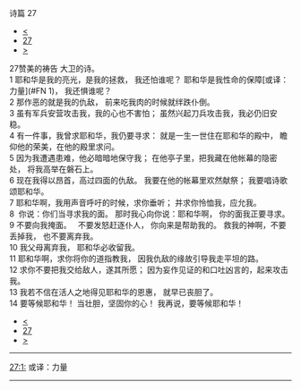 ﻿





 诗篇 27




* [<](bible/PSA026.md)
* [27](bible/PSA.md)
* [>](bible/PSA028.md)



 
27赞美的祷告 大卫的诗。  
1 耶和华是我的亮光，是我的拯救， 我还怕谁呢？ 耶和华是我性命的保障[或译：力量](#FN
1)， 我还惧谁呢？     
2 那作恶的就是我的仇敌， 前来吃我肉的时候就绊跌仆倒。     
3 虽有军兵安营攻击我，我的心也不害怕； 虽然兴起刀兵攻击我，我必仍旧安稳。  
4 有一件事，我曾求耶和华，我仍要寻求： 就是一生一世住在耶和华的殿中， 瞻仰他的荣美，在他的殿里求问。     
5 因为我遭遇患难，他必暗暗地保守我； 在他亭子里，把我藏在他帐幕的隐密处， 将我高举在磐石上。     
6 现在我得以昂首，高过四面的仇敌。 我要在他的帐幕里欢然献祭； 我要唱诗歌颂耶和华。     
7 耶和华啊，我用声音呼吁的时候，求你垂听； 并求你怜恤我，应允我。  
8  你说：你们当寻求我的面。 那时我心向你说：耶和华啊， 你的面我正要寻求。  
9 不要向我掩面。    不要发怒赶逐仆人， 你向来是帮助我的。 救我的神啊，不要丢掉我， 也不要离弃我。  
10 我父母离弃我， 耶和华必收留我。     
11 耶和华啊，求你将你的道指教我， 因我仇敌的缘故引导我走平坦的路。  
12 求你不要把我交给敌人，遂其所愿； 因为妄作见证的和口吐凶言的，起来攻击我。  
13 我若不信在活人之地得见耶和华的恩惠， 就早已丧胆了。  
14 要等候耶和华！ 当壮胆，坚固你的心！ 我再说，要等候耶和华！ 
* [<](bible/PSA026.md)
* [27](bible/PSA.md)
* [>](bible/PSA028.md)





---


[27:1:](#V1)
或译：力量




---









